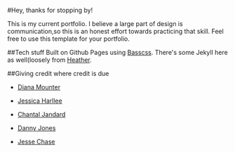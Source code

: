 
#Hey, thanks for stopping by!

This is my current portfolio. I believe a large part of design is communication,so this is an honest effort towards practicing that skill. Feel free to use this template for your portfolio.

##Tech stuff
Built on Github Pages using [Basscss](http://basscss.com). There's some Jekyll here as well(loosely from [Heather](http://jxnblk.com/Heather/).

##Giving credit where credit is due
- [Diana Mounter](www.portfolio.broccolini.com)

- [Jessica Harllee](www.jessicaharlee.com)

- [Chantal Jandard](www.chantastique.net)

- [Danny Jones](www.yasly.com)

- [Jesse Chase](www.jessecha.se)
